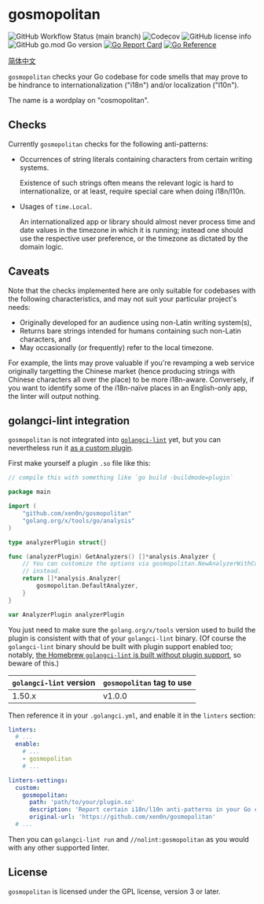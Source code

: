 # gosmopolitan

![GitHub Workflow Status (main branch)](https://img.shields.io/github/actions/workflow/status/xen0n/gosmopolitan/go.yml?branch=main)
![Codecov](https://img.shields.io/codecov/c/gh/xen0n/gosmopolitan)
![GitHub license info](https://img.shields.io/github/license/xen0n/gosmopolitan)
![GitHub go.mod Go version](https://img.shields.io/github/go-mod/go-version/xen0n/gosmopolitan)
[![Go Report Card](https://goreportcard.com/badge/github.com/xen0n/gosmopolitan)](https://goreportcard.com/report/github.com/xen0n/gosmopolitan)
[![Go Reference](https://pkg.go.dev/badge/github.com/xen0n/gosmopolitan.svg)](https://pkg.go.dev/github.com/xen0n/gosmopolitan)

[简体中文](./README.zh-Hans.md)

`gosmopolitan` checks your Go codebase for code smells that may prove to be
hindrance to internationalization ("i18n") and/or localization ("l10n").

The name is a wordplay on "cosmopolitan".

## Checks

Currently `gosmopolitan` checks for the following anti-patterns:

*   Occurrences of string literals containing characters from certain writing
    systems.

    Existence of such strings often means the relevant logic is hard to
    internationalize, or at least, require special care when doing i18n/l10n.

*   Usages of `time.Local`.

    An internationalized app or library should almost never process time and
    date values in the timezone in which it is running; instead one should use
    the respective user preference, or the timezone as dictated by the domain
    logic.

## Caveats

Note that the checks implemented here are only suitable for codebases with the
following characteristics, and may not suit your particular project's needs:

* Originally developed for an audience using non-Latin writing system(s),
* Returns bare strings intended for humans containing such non-Latin characters, and
* May occasionally (or frequently) refer to the local timezone.

For example, the lints may prove valuable if you're revamping a web service
originally targetting the Chinese market (hence producing strings with Chinese
characters all over the place) to be more i18n-aware. Conversely, if you want
to identify some of the i18n-naïve places in an English-only app, the linter
will output nothing.

## golangci-lint integration

`gosmopolitan` is not integrated into [`golangci-lint`][gcl-home] yet, but
you can nevertheless run it [as a custom plugin][gcl-plugin].

[gcl-home]: https://golangci-lint.run
[gcl-plugin]: https://golangci-lint.run/contributing/new-linters/#how-to-add-a-private-linter-to-golangci-lint

First make yourself a plugin `.so` file like this:

```go
// compile this with something like `go build -buildmode=plugin`

package main

import (
	"github.com/xen0n/gosmopolitan"
	"golang.org/x/tools/go/analysis"
)

type analyzerPlugin struct{}

func (analyzerPlugin) GetAnalyzers() []*analysis.Analyzer {
	// You can customize the options via gosmopolitan.NewAnalyzerWithConfig
	// instead.
	return []*analysis.Analyzer{
		gosmopolitan.DefaultAnalyzer,
	}
}

var AnalyzerPlugin analyzerPlugin
```

You just need to make sure the `golang.org/x/tools` version used to build the
plugin is consistent with that of your `golangci-lint` binary. (Of course the
`golangci-lint` binary should be built with plugin support enabled too;
notably, [the Homebrew `golangci-lint` is built without plugin support][hb-issue],
so beware of this.)

[hb-issue]: https://github.com/golangci/golangci-lint/issues/1182

|`golangci-lint` version|`gosmopolitan` tag to use|
|-----------------------|-------------------------|
|1.50.x|v1.0.0|

Then reference it in your `.golangci.yml`, and enable it in the `linters`
section:

```yaml
linters:
  # ...
  enable:
    # ...
    - gosmopolitan
    # ...

linters-settings:
  custom:
    gosmopolitan:
      path: 'path/to/your/plugin.so'
      description: 'Report certain i18n/l10n anti-patterns in your Go codebase'
      original-url: 'https://github.com/xen0n/gosmopolitan'
  # ...
```

Then you can `golangci-lint run` and `//nolint:gosmopolitan` as you would
with any other supported linter.

## License

`gosmopolitan` is licensed under the GPL license, version 3 or later.
